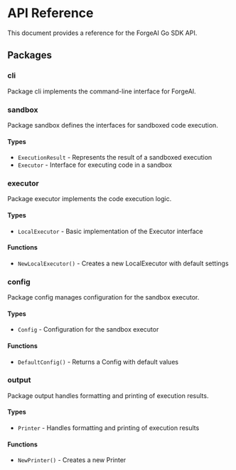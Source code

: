 # API Reference

This document provides a reference for the ForgeAI Go SDK API.

## Packages

### cli
Package cli implements the command-line interface for ForgeAI.

### sandbox
Package sandbox defines the interfaces for sandboxed code execution.

#### Types
- `ExecutionResult` - Represents the result of a sandboxed execution
- `Executor` - Interface for executing code in a sandbox

### executor
Package executor implements the code execution logic.

#### Types
- `LocalExecutor` - Basic implementation of the Executor interface

#### Functions
- `NewLocalExecutor()` - Creates a new LocalExecutor with default settings

### config
Package config manages configuration for the sandbox executor.

#### Types
- `Config` - Configuration for the sandbox executor

#### Functions
- `DefaultConfig()` - Returns a Config with default values

### output
Package output handles formatting and printing of execution results.

#### Types
- `Printer` - Handles formatting and printing of execution results

#### Functions
- `NewPrinter()` - Creates a new Printer